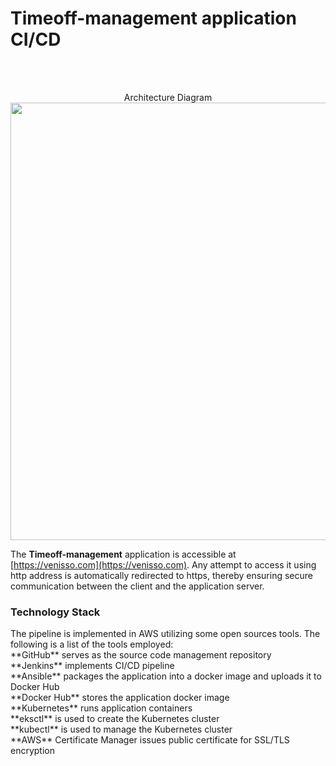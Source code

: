 # Timeoff-management application CI/CD

<br>
<br>
<p align="center">
Architecture Diagram
<br>
<img src="https://user-images.githubusercontent.com/36462985/222253330-7151db25-6585-4262-9b1f-e9f2849e5229.png" width="700">
</p>

The __Timeoff-management__ application is accessible at [https://venisso.com](https://venisso.com). Any attempt to access it using http address is automatically redirected to https, thereby ensuring secure communication between the client and the application server.
</p>

<h3> Technology Stack </h3>
The pipeline is implemented in AWS utilizing some open sources tools. The following is a list of the tools employed:
<br>
**GitHub** serves as the source code management repository 
<br>
**Jenkins** implements CI/CD pipeline <br>
**Ansible** packages the application into a docker image and uploads it to Docker Hub <br>
**Docker Hub** stores the application docker image <br>
**Kubernetes** runs application containers <br>
**eksctl** is used to create the Kubernetes cluster <br>
**kubectl** is used to manage the Kubernetes cluster <br>
**AWS** Certificate Manager issues public certificate for SSL/TLS encryption <br>

